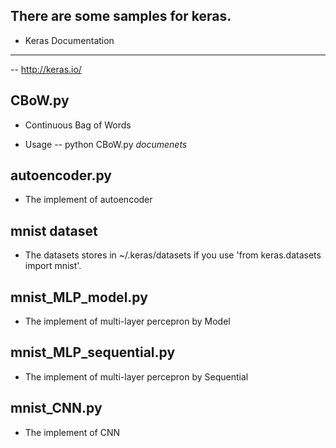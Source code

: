 There are some samples for keras.
----
+ Keras Documentation
----
  -- http://keras.io/


CBoW.py
----
+ Continuous Bag of Words 
  
+ Usage
  -- python CBoW.py <i>documenets</i>


autoencoder.py
----
+ The implement of autoencoder

mnist dataset
----
+ The datasets stores in ~/.keras/datasets if you use 'from keras.datasets import mnist'.


mnist_MLP_model.py
----
+ The implement of multi-layer percepron by Model


mnist_MLP_sequential.py
----
+ The implement of multi-layer percepron by Sequential


mnist_CNN.py
----
+ The implement of CNN
